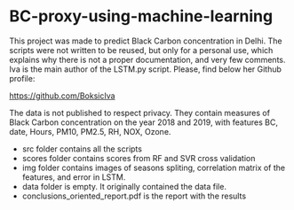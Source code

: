 # BC-proxy-using-machine-learning
This project was made to predict Black Carbon concentration in Delhi. 
The scripts were not written to be reused, but only for a personal use, which explains why there is not a proper documentation, and very few comments.  
Iva is the main author of the LSTM.py script. Please, find below her Github profile:  

https://github.com/BoksicIva  

The data is not published to respect privacy. They contain measures of Black Carbon concentration on the year 2018 and 2019, with features BC, date, Hours, PM10, PM2.5, RH, NOX, Ozone.  

* src folder contains all the scripts
* scores folder contains scores from RF and SVR cross validation
* img folder contains images of seasons spliting, correlation matrix of the features, and error in LSTM. 
* data folder is empty. It originally contained the data file. 
* conclusions_oriented_report.pdf is the report with the results